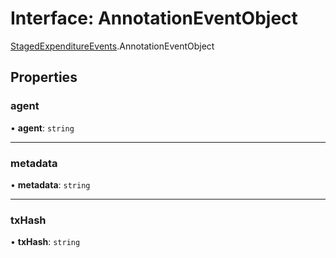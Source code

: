# Interface: AnnotationEventObject

[StagedExpenditureEvents](../modules/StagedExpenditureEvents.md).AnnotationEventObject

## Properties

### agent

• **agent**: `string`

___

### metadata

• **metadata**: `string`

___

### txHash

• **txHash**: `string`
